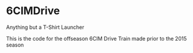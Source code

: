 6CIMDrive
=====

Anything but a T-Shirt Launcher 

This is the code for the offseason 6CIM Drive Train made prior to the 2015 season
